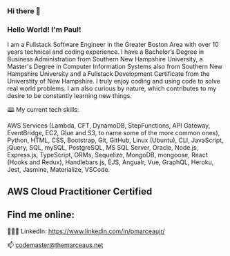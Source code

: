 ### Hi there 👋

### Hello World!  I'm Paul!  
I am a Fullstack Software Engineer in the Greater Boston Area with over 10 years technical and coding experience.  I have a Bachelor’s Degree in Business Administration from Southern New Hampshire University, a Master's Degree in Computer Information Systems also from Southern New Hampshire University and a Fullstack Development Certificate from the Universtity of New Hampshire.  I truly enjoy coding and using code to solve real world problems.  I am also curious by nature, which contributes to my desire to be constantly learning new things.

🕮 My current tech skills: 

AWS Services (Lambda, CFT, DynamoDB, StepFunctions, API Gateway, EventBridge, EC2, Glue and S3, to name some of the more common ones), Python, HTML, CSS, Bootstrap, Git, GitHub, Linux (Ubuntu), CLI, JavaScript, jQuery, SQL, mySQL, PostgreSQL, MS SQL Server, Oracle, Node.js, Express.js, TypeScript, ORMs, Sequelize, MongoDB, mongoose, React (Hooks and Redux), Handlebars.js, EJS, Angualr, Vue, GraphQL, Heroku, Jest, Jasmine, Materialize, VSCode.
 
 ## AWS Cloud Practitioner Certified


## Find me online:
👨🏻‍💻 LinkedIn: https://www.linkedin.com/in/pmarceaujr/ <br />


📫 codemaster@themarceaus.net

<!--
- 🔭 I’m currently working on ...
- 🌱 I’m currently learning ...
- 👯 I’m looking to collaborate on ...
- 🤔 I’m looking for help with ...
- 💬 Ask me about ...
- 📫 How to reach me: ...
- 😄 Pronouns: ...
- ⚡ Fun fact: ...
-->
